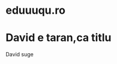 # eduuuqu.ro
<!DOCTYPE html>
<html>
<body>
<h1>David e taran,ca titlu</h1>
<p>David suge</p>
</body>
</html>
